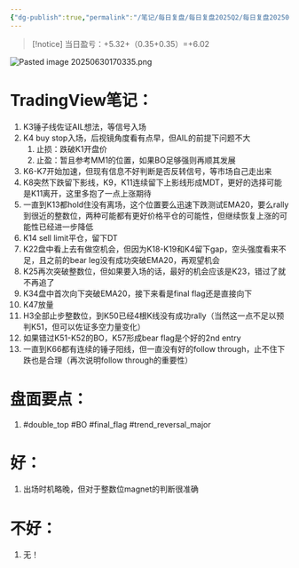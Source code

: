 ```yaml
---
{"dg-publish":true,"permalink":"/笔记/每日复盘/每日复盘2025Q2/每日复盘202506/20250627/"}
---
```


>[!notice] 当日盈亏：+5.32+（0.35+0.35）=+6.02



![Pasted image 20250630170335.png](/img/user/%E5%9B%BE%E7%89%87%E5%AD%98%E6%94%BE%E5%9C%B0/Pasted%20image%2020250630170335.png)
# TradingView笔记：
1. K3锤子线佐证AIL想法，等信号入场
2. K4 buy stop入场，后视镜角度看有点早，但AIL的前提下问题不大
	1. 止损：跌破K1开盘价
	2. 止盈：暂且参考MM1的位置，如果BO足够强则再顺其发展
3. K6-K7开始加速，但现有信息不好判断是否反转信号，等市场自己走出来
4. K8突然下跌留下影线，K9，K11连续留下上影线形成MDT，更好的选择可能是K11离开，这里多抱了一点上涨期待
5. 一直到K13都hold住没有离场，这个位置要么迅速下跌测试EMA20，要么rally到很近的整数位，两种可能都有更好价格平仓的可能性，但继续恢复上涨的可能性已经进一步降低
6. K14 sell limit平仓，留下DT
7. K22盘中看上去有做空机会，但因为K18-K19和K4留下gap，空头强度看来不足，且之前的bear leg没有成功突破EMA20，再观望机会
8. K25再次突破整数位，但如果要入场的话，最好的机会应该是K23，错过了就不再追了
9. K34盘中首次向下突破EMA20，接下来看是final flag还是直接向下
10. K47放量
11. H3全部止步整数位，到K50已经4根K线没有成功rally（当然这一点不足以预判K51，但可以佐证多空力量变化）
12. 如果错过K51-K52的BO，K57形成bear flag是个好的2nd entry
13. 一直到K66都有连续的锤子阳线，但一直没有好的follow through，止不住下跌也是合理（再次说明follow through的重要性）
# 盘面要点：
1. #double_top #BO #final_flag #trend_reversal_major 
# 好：
1. 出场时机略晚，但对于整数位magnet的判断很准确
# 不好：
1. 无！